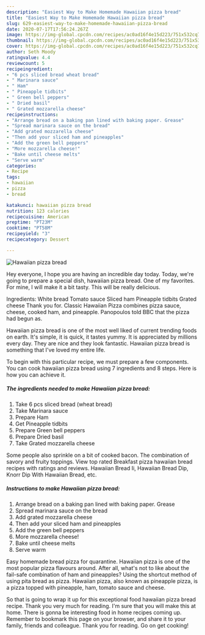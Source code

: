 ```yaml
---
description: "Easiest Way to Make Homemade Hawaiian pizza bread"
title: "Easiest Way to Make Homemade Hawaiian pizza bread"
slug: 629-easiest-way-to-make-homemade-hawaiian-pizza-bread
date: 2020-07-17T17:56:24.267Z
image: https://img-global.cpcdn.com/recipes/ac0ad16f4e15d223/751x532cq70/hawaiian-pizza-bread-recipe-main-photo.jpg
thumbnail: https://img-global.cpcdn.com/recipes/ac0ad16f4e15d223/751x532cq70/hawaiian-pizza-bread-recipe-main-photo.jpg
cover: https://img-global.cpcdn.com/recipes/ac0ad16f4e15d223/751x532cq70/hawaiian-pizza-bread-recipe-main-photo.jpg
author: Seth Moody
ratingvalue: 4.4
reviewcount: 5
recipeingredient:
- "6 pcs sliced bread wheat bread"
- " Marinara sauce"
- " Ham"
- " Pineapple tidbits"
- " Green bell peppers"
- " Dried basil"
- " Grated mozzarella cheese"
recipeinstructions:
- "Arrange bread on a baking pan lined with baking paper. Grease"
- "Spread marinara sauce on the bread"
- "Add grated mozzarella cheese"
- "Then add your sliced ham and pineapples"
- "Add the green bell peppers"
- "More mozzarella cheese!"
- "Bake until cheese melts"
- "Serve warm"
categories:
- Recipe
tags:
- hawaiian
- pizza
- bread

katakunci: hawaiian pizza bread 
nutrition: 123 calories
recipecuisine: American
preptime: "PT23M"
cooktime: "PT58M"
recipeyield: "3"
recipecategory: Dessert

---
```



![Hawaiian pizza bread](https://img-global.cpcdn.com/recipes/ac0ad16f4e15d223/751x532cq70/hawaiian-pizza-bread-recipe-main-photo.jpg)

Hey everyone, I hope you are having an incredible day today. Today, we're going to prepare a special dish, hawaiian pizza bread. One of my favorites. For mine, I will make it a bit tasty. This will be really delicious.

Ingredients: White bread Tomato sauce Sliced ham Pineapple tidbits Grated cheese Thank you for. Classic Hawaiian Pizza combines pizza sauce, cheese, cooked ham, and pineapple. Panopoulos told BBC that the pizza had begun as.

Hawaiian pizza bread is one of the most well liked of current trending foods on earth. It's simple, it is quick, it tastes yummy. It is appreciated by millions every day. They are nice and they look fantastic. Hawaiian pizza bread is something that I've loved my entire life.


To begin with this particular recipe, we must prepare a few components. You can cook hawaiian pizza bread using 7 ingredients and 8 steps. Here is how you can achieve it.

<!--inarticleads1-->

##### The ingredients needed to make Hawaiian pizza bread:

1. Take 6 pcs sliced bread (wheat bread)
1. Take  Marinara sauce
1. Prepare  Ham
1. Get  Pineapple tidbits
1. Prepare  Green bell peppers
1. Prepare  Dried basil
1. Take  Grated mozzarella cheese


Some people also sprinkle on a bit of cooked bacon. The combination of savory and fruity toppings. View top rated Breakfast pizza hawaiian bread recipes with ratings and reviews. Hawaiian Bread Ii, Hawaiian Bread Dip, Knorr Dip With Hawaiian Bread, etc. 

<!--inarticleads2-->

##### Instructions to make Hawaiian pizza bread:

1. Arrange bread on a baking pan lined with baking paper. Grease
1. Spread marinara sauce on the bread
1. Add grated mozzarella cheese
1. Then add your sliced ham and pineapples
1. Add the green bell peppers
1. More mozzarella cheese!
1. Bake until cheese melts
1. Serve warm


Easy homemade bread pizza for quarantine. Hawaiian pizza is one of the most popular pizza flavours around. After all, what&#39;s not to like about the fail-safe combination of ham and pineapples? Using the shortcut method of using pita bread as pizza. Hawaiian pizza, also known as pineapple pizza, is a pizza topped with pineapple, ham, tomato sauce and cheese. 

So that is going to wrap it up for this exceptional food hawaiian pizza bread recipe. Thank you very much for reading. I'm sure that you will make this at home. There is gonna be interesting food in home recipes coming up. Remember to bookmark this page on your browser, and share it to your family, friends and colleague. Thank you for reading. Go on get cooking!
